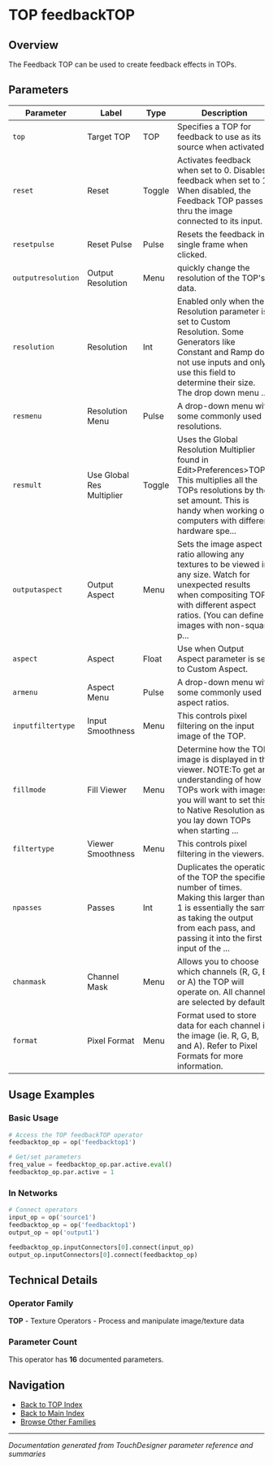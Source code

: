 # TOP feedbackTOP

## Overview

The Feedback TOP can be used to create feedback effects in TOPs.

## Parameters

| Parameter | Label | Type | Description |
|-----------|-------|------|-------------|
| `top` | Target TOP | TOP | Specifies a TOP for feedback to use as its source when activated. |
| `reset` | Reset | Toggle | Activates feedback when set to 0. Disables feedback when set to 1. When disabled, the Feedback TOP passes thru the image connected to its input. |
| `resetpulse` | Reset Pulse | Pulse | Resets the feedback in a single frame when clicked. |
| `outputresolution` | Output Resolution | Menu | quickly change the resolution of the TOP's data. |
| `resolution` | Resolution | Int | Enabled only when the Resolution parameter is set to Custom Resolution. Some Generators like Constant and Ramp do not use inputs and only use this field to determine their size. The drop down menu ... |
| `resmenu` | Resolution Menu | Pulse | A drop-down menu with some commonly used resolutions. |
| `resmult` | Use Global Res Multiplier | Toggle | Uses the Global Resolution Multiplier found in Edit>Preferences>TOPs. This multiplies all the TOPs resolutions by the set amount. This is handy when working on computers with different hardware spe... |
| `outputaspect` | Output Aspect | Menu | Sets the image aspect ratio allowing any textures to be viewed in any size. Watch for unexpected results when compositing TOPs with different aspect ratios. (You can define images with non-square p... |
| `aspect` | Aspect | Float | Use when Output Aspect parameter is set to Custom Aspect. |
| `armenu` | Aspect Menu | Pulse | A drop-down menu with some commonly used aspect ratios. |
| `inputfiltertype` | Input Smoothness | Menu | This controls pixel filtering on the input image of the TOP. |
| `fillmode` | Fill Viewer | Menu | Determine how the TOP image is displayed in the viewer. NOTE:To get an understanding of how TOPs work with images, you will want to set this to Native Resolution as you lay down TOPs when starting ... |
| `filtertype` | Viewer Smoothness | Menu | This controls pixel filtering in the viewers. |
| `npasses` | Passes | Int | Duplicates the operation of the TOP the specified number of times. Making this larger than 1 is essentially the same as taking the output from each pass, and passing it into the first input of the ... |
| `chanmask` | Channel Mask | Menu | Allows you to choose which channels (R, G, B, or A) the TOP will operate on. All channels are selected by default. |
| `format` | Pixel Format | Menu | Format used to store data for each channel in the image (ie. R, G, B, and A). Refer to Pixel Formats for more information. |

## Usage Examples

### Basic Usage

```python
# Access the TOP feedbackTOP operator
feedbacktop_op = op('feedbacktop1')

# Get/set parameters
freq_value = feedbacktop_op.par.active.eval()
feedbacktop_op.par.active = 1
```

### In Networks

```python
# Connect operators
input_op = op('source1')
feedbacktop_op = op('feedbacktop1')
output_op = op('output1')

feedbacktop_op.inputConnectors[0].connect(input_op)
output_op.inputConnectors[0].connect(feedbacktop_op)
```

## Technical Details

### Operator Family

**TOP** - Texture Operators - Process and manipulate image/texture data

### Parameter Count

This operator has **16** documented parameters.

## Navigation

- [Back to TOP Index](../TOP/TOP_INDEX.md)
- [Back to Main Index](../OPERATORS_INDEX.md)
- [Browse Other Families](../OPERATORS_INDEX.md#quick-navigation)

---
*Documentation generated from TouchDesigner parameter reference and summaries*
